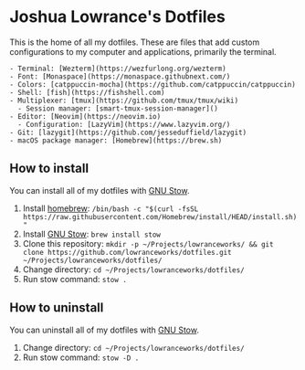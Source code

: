 # Joshua Lowrance's Dotfiles

<!-- add screenshot of your terminal -->

This is the home of all my dotfiles. These are files that add custom configurations to my computer and applications, primarily the terminal.

```
- Terminal: [Wezterm](https://wezfurlong.org/wezterm)
- Font: [Monaspace](https://monaspace.githubnext.com/)
- Colors: [catppuccin-mocha](https://github.com/catppuccin/catppuccin)
- Shell: [fish](https://fishshell.com)
- Multiplexer: [tmux](https://github.com/tmux/tmux/wiki)
  - Session manager: [smart-tmux-session-manager]()
- Editor: [Neovim](https://neovim.io)
  - Configuration: [LazyVim](https://www.lazyvim.org/)
- Git: [lazygit](https://github.com/jesseduffield/lazygit)
- macOS package manager: [Homebrew](https://brew.sh)
```

## How to install

You can install all of my dotfiles with [GNU Stow](https://www.gnu.org/software/stow/).

1. Install [homebrew](https://brew.sh/): `/bin/bash -c "$(curl -fsSL https://raw.githubusercontent.com/Homebrew/install/HEAD/install.sh)"`
2. Install [GNU Stow](https://www.gnu.org/software/stow/): `brew install stow`
3. Clone this repository: `mkdir -p ~/Projects/lowranceworks/ && git clone https://github.com/lowranceworks/dotfiles.git ~/Projects/lowranceworks/dotfiles/`
4. Change directory: `cd ~/Projects/lowranceworks/dotfiles/`
5. Run stow command: `stow .`

## How to uninstall

You can uninstall all of my dotfiles with [GNU Stow](https://www.gnu.org/software/stow/).

1. Change directory: `cd ~/Projects/lowranceworks/dotfiles/`
2. Run stow command: `stow -D .`
